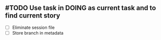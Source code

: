 ## #TODO Use task in DOING as current task and to find current story
- [ ] Eliminate session file
- [ ] Store branch in metadata
<!-- 
  #task #now
  created:2023-10-01T04:14:09.085Z
  group:"Ungrouped Tasks"
  story-id:Add-a-command-to-show-defaults
  task-id:pPwZh order:10 -->